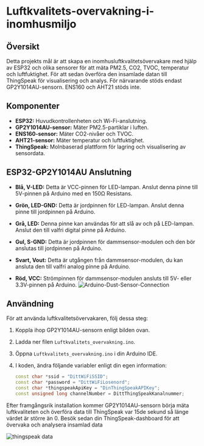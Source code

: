 # Luftkvalitets-overvakning-i-inomhusmiljo



## Översikt

Detta projekts mål är att skapa en inomhusluftkvalitetsövervakare med hjälp av ESP32 och olika sensorer för att mäta PM2.5, CO2, TVOC, temperatur och luftfuktighet. För att sedan överföra den insamlade datan till ThingSpeak för visualisering och analys.
För närvarande stöds endast GP2Y1014AU-sensorn. ENS160 och AHT21 stöds inte.
## Komponenter

- **ESP32:** Huvudkontrollenheten och Wi-Fi-anslutning.
- **GP2Y1014AU-sensor:** Mäter PM2.5-partiklar i luften.
- **ENS160-sensor:** Mäter CO2-nivåer och TVOC.
- **AHT21-sensor:** Mäter temperatur och luftfuktighet.
- **ThingSpeak:** Molnbaserad plattform för lagring och visualisering av sensordata.
  
## ESP32-GP2Y1014AU Anslutning

- **Blå, V-LED:** Detta är VCC-pinnen för LED-lampan. Anslut denna pinne till 5V-pinnen på Arduino med en 150Ω Resistans.

- **Grön, LED-GND:** Detta är jordpinnen för LED-lampan. Anslut denna pinne till jordpinnen på Arduino.

- **Grå, LED:** Denna pinne kan användas för att slå av och på LED-lampan. Anslut den till valfri digital pinne på Arduino.

- **Gul, S-GND:** Detta är jordpinnen för dammsensor-modulen och den bör anslutas till jordpinnen på Arduino.

- **Svart, Vout:** Detta är utgången från dammsensor-modulen, du kan ansluta den till valfri analog pinne på Arduino.

- **Röd, VCC:** Strömpinnen för dammsensor-modulen ansluts till 5V- eller 3.3V-pinnen på Arduino.
![Arduino-Dust-Sensor-Connection](https://github.com/Timmieh99/Luftkvalitets-overvakning-i-inomhusmiljo/assets/60445245/b9235730-40ec-4e57-8ff3-dc0d865ce6ee)

## Användning

För att använda luftkvalitetsövervakaren, följ dessa steg:

1. Koppla ihop GP2Y1014AU-sensorn enligt bilden ovan.

2. Ladda ner filen `Luftkvalitets_overvakning.ino`.

3. Öppna `Luftkvalitets_overvakning.ino` i din Arduino IDE.

4. I koden, ändra följande variabler enligt din egen information:

   ```cpp
   const char *ssid = "DittWiFiSSID";
   const char *password = "DittWiFiLosenord";
   const char *thingspeakApiKey = "DinThingSpeakAPIKey";
   const unsigned long channelNumber = DittThingSpeakKanalnummer;


Efter framgångsrik installation kommer GP2Y1014AU-sensorn börja mäta luftkvaliteten och överföra data till ThingSpeak var 15de sekund så länge värdet är större än 0. Besök sedan din ThingSpeak-dashboard för att övervaka och analysera insamlad data

![thingspeak data](https://github.com/Timmieh99/Luftkvalitets-overvakning-i-inomhusmiljo/assets/60445245/9d3b1ab7-6b6b-419f-aac2-94ccdf642823)
